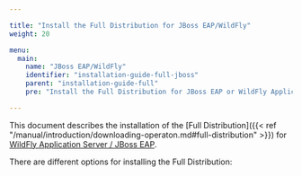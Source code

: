 ```yaml
---

title: "Install the Full Distribution for JBoss EAP/WildFly"
weight: 20

menu:
  main:
    name: "JBoss EAP/WildFly"
    identifier: "installation-guide-full-jboss"
    parent: "installation-guide-full"
    pre: "Install the Full Distribution for JBoss EAP or WildFly Application Servers."

---
```


This document describes the installation of the [Full Distribution]({{< ref "/manual/introduction/downloading-operaton.md#full-distribution" >}}) for [WildFly Application Server / JBoss EAP](http://www.wildfly.org).

There are different options for installing the Full Distribution:
